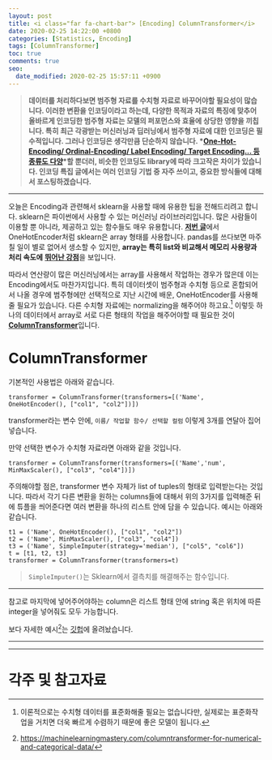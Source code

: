 ```yaml
---
layout: post
title: <i class="far fa-chart-bar"> [Encoding] ColumnTransformer</i>
date: 2020-02-25 14:22:00 +0800
categories: [Statistics, Encoding]
tags: [ColumnTransformer]
toc: true
comments: true
seo:
  date_modified: 2020-02-25 15:57:11 +0900
---
```


> <b>데이터를 처리하다보면 범주형 자료를 수치형 자료로 바꾸어야할 필요성이 많습니다. 이러한 변환을 인코딩이라고 하는데, 다양한 목적과 자료의 특징에 맞추어 올바르게 인코딩한 범주형 자료는 모델의 퍼포먼스와 효율에 상당한 영향을 끼칩니다. 특히 최근 각광받는 머신러닝과 딥러닝에서 범주형 자료에 대한 인코딩은 필수적입니다. 그러나 인코딩은 생각만큼 단순하지 않습니다. *[One-Hot-Encoding/ Ordinal-Encoding/ Label Encoding/ Target Encoding... 등 종류도 다양](http://contrib.scikit-learn.org/categorical-encoding/index.html)*할 뿐더러, 비슷한 인코딩도 library에 따라 크고작은 차이가 있습니다. 인코딩 특집 글에서는 여러 인코딩 기법 중 자주 쓰이고, 중요한 방식들에 대해서 포스팅하겠습니다.</b>   


***  
  

오늘은 Encoding과 관련해서 sklearn을 사용할 때에 유용한 팁을 전해드리려고 합니다. sklearn은 파이썬에서 사용할 수 있는 머신러닝 라이브러리입니다.
많은 사람들이 이용할 뿐 아니라, 제공하고 있는 함수들도 매우 유용합니다.
<b>[저번 글](https://haehwan.github.io/posts/Sta-Encoding/)</b>에서 OneHotEncoder처럼 sklearn은 array 형태를 사용합니다.
pandas를 쓰다보면 마주칠 일이 별로 없어서 생소할 수 있지만, 
<b>array는 특히 list와 비교해서 메모리 사용량과 처리 속도에</b> <b>[뛰어난 강점](https://webcourses.ucf.edu/courses/1249560/pages/python-lists-vs-numpy-arrays-what-is-the-difference)</b>을 보입니다.  

따라서 연산량이 많은 머신러닝에서는 array를 사용해서 작업하는 경우가 많은데 이는 Encoding에서도 마찬가지입니다.
특히 데이터셋이 범주형과 수치형 등으로 혼합되어서 나올 경우에 범주형에만 선택적으로 지난 시간에 배운, OneHotEncoder를 사용해줄 필요가 있습니다.
다른 수치형 자료에는 normalizing을 해주어야 하고요.[^stand]
이렇듯 하나의 데이터에서 array로 서로 다른 형태의 작업을 해주어야할 때 필요한 것이 <b>[ColumnTransformer](https://scikit-learn.org/stable/modules/generated/sklearn.compose.ColumnTransformer.html)</b>입니다. 

  
[^stand]: 이론적으로는 수치형 데이터를 표준화해줄 필요는 없습니다만, 실제로는 표준화작업을 거치면 더욱 빠르게 수렴하기 때문에 좋은 모델이 됩니다.
   

# ColumnTransformer
기본적인 사용법은 아래와 같습니다. 

```
transformer = ColumnTransformer(transformers=[('Name', OneHotEncoder(), ["col1", "col2"])])
```  

transformer라는 변수 안에, `이름/ 작업할 함수/ 선택할 컬럼` 이렇게 3개를 연달아 집어넣습니다.  

만약 선택한 변수가 수치형 자료라면 아래와 같을 것입니다.

```
transformer = ColumnTransformer(transformers=[('Name','num', MinMaxScaler(), ["col3", "col4"])])
```  

주의해야할 점은, transformer 변수 자체가 list of tuples의 형태로 입력받는다는 것입니다.
따라서 각기 다른 변환을 원하는 columns들에 대해서 위의 3가지를 입력해준 뒤에 튜플을 씌어준다면 여러 변환을 하나의 리스트 안에 담을 수 있습니다.
예시는 아래와 같습니다.  

```
t1 = ('Name', OneHotEncoder(), ["col1", "col2"])
t2 = ('Name', MinMaxScaler(), ["col3", "col4"])
t3 = ('Name', SimpleImputer(strategy='median'), ["col5", "col6"])
t = [t1, t2, t3]
transformer = ColumnTransformer(transformers=t)
```  
>  `SimpleImputer()`는 Sklearn에서 결측치를 해결해주는 함수입니다.  

***  

참고로 마지막에 넣어주어야하는 column은 리스트 형태 안에 string 혹은 위치에 따른 integer을 넣어줘도 모두 가능합니다.  


보다 자세한 예시[^참고]는 [깃헙](https://github.com/HaeHwan/HaeHwan.github.io/blob/master/_posts/%5BEncoding%5D%20OHE/%EC%8B%AC%ED%99%94%EA%B3%BC%EC%A0%95/ColumnTransformer.ipynb)에 올려놨습니다.  

  
[^참고]: https://machinelearningmastery.com/columntransformer-for-numerical-and-categorical-data/



***
***

# 각주 및 참고자료

